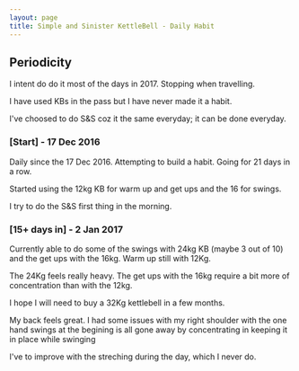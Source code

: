 ```yaml
---
layout: page
title: Simple and Sinister KettleBell - Daily Habit
---
```


## Periodicity 

I intent do do it most of the days in 2017. Stopping when travelling.

I have used KBs in the pass but I have never made it a habit.

I've choosed to do S&S coz it the same everyday; it can be done everyday.

### [Start] - 17 Dec 2016 

Daily since the 17 Dec 2016. Attempting to build a habit. Going for 21 days in a row.

Started using the 12kg KB for warm up and get ups and the 16 for swings.

I try to do the S&S first thing in the morning.

### [15+ days in] - 2 Jan 2017

Currently able to do some of the swings with 24kg KB (maybe 3 out of 10) and the get ups with the 16kg. Warm up still with 12Kg. 

The 24Kg feels really heavy. The get ups with the 16kg require a bit more of concentration than with the 12kg.

I hope I will need to buy a 32Kg kettlebell in a few months.

My back feels great. I had some issues with my right shoulder with the one hand swings at the begining is all gone away by concentrating in keeping it in place while swinging

I've to improve with the streching during the day, which I never do.

